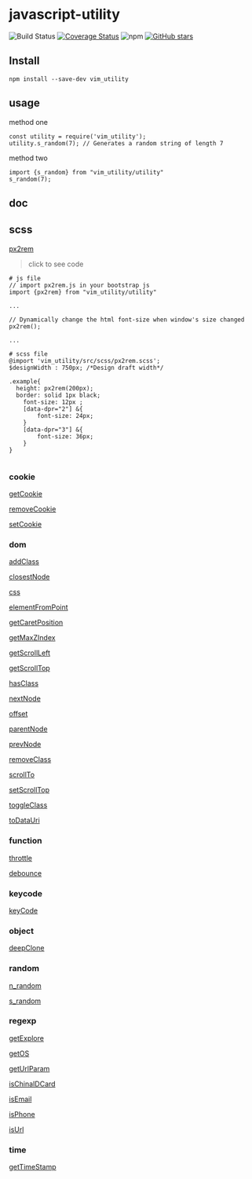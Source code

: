 # javascript-utility
![Build Status](https://travis-ci.org/VimMing/javascript-utility.svg?branch=master)
[![Coverage Status](https://coveralls.io/repos/github/VimMing/javascript-utility/badge.svg?branch=master)](https://coveralls.io/github/VimMing/javascript-utility?branch=master)
![![npm](https://www.npmjs.com/package/vim_utility)](https://img.shields.io/npm/dw/localeval.svg)
[![GitHub stars](https://img.shields.io/github/stars/VimMing/javascript-utility.svg)](https://github.com/VimMing/javascript-utility/stargazers)



## Install

```
npm install --save-dev vim_utility

```

## usage
method one
```
const utility = require('vim_utility');
utility.s_random(7); // Generates a random string of length 7

```
method two

```
import {s_random} from "vim_utility/utility"
s_random(7);
```

## doc

## scss

[px2rem](https://github.com/VimMing/javascript-utility/blob/master/src/scss/px2rem.js)
> click to see code

```
# js file
// import px2rem.js in your bootstrap js
import {px2rem} from "vim_utility/utility"

...

// Dynamically change the html font-size when window's size changed
px2rem();

...

# scss file
@import 'vim_utility/src/scss/px2rem.scss';
$designWidth : 750px; /*Design draft width*/

.example{
  height: px2rem(200px);
  border: solid 1px black;
  	font-size: 12px ;
  	[data-dpr="2"] &{
  		font-size: 24px;
  	}
  	[data-dpr="3"] &{
  		font-size: 36px;
  	}
}
 
```

### cookie
[getCookie](https://github.com/VimMing/javascript-utility/blob/master/getCookie.js)

[removeCookie](https://github.com/VimMing/javascript-utility/blob/master/removeCookie.js)

[setCookie](https://github.com/VimMing/javascript-utility/blob/master/Cookieset.js)

### dom

[addClass](https://github.com/VimMing/javascript-utility/blob/master/addClass.js)

[closestNode](https://github.com/VimMing/javascript-utility/blob/master/closestNode.js)

[css](https://github.com/VimMing/javascript-utility/blob/master/css.js)

[elementFromPoint](https://github.com/VimMing/javascript-utility/blob/master/elementFromPoint.js)

[getCaretPosition](https://github.com/VimMing/javascript-utility/blob/master/getCaretPosition.js)

[getMaxZIndex](https://github.com/VimMing/javascript-utility/blob/master/getMaxZIndex.js)

[getScrollLeft](https://github.com/VimMing/javascript-utility/blob/master/getScrollLeft.js)

[getScrollTop](https://github.com/VimMing/javascript-utility/blob/master/getScrollTop.js)

[hasClass](https://github.com/VimMing/javascript-utility/blob/master/hasClass.js)

[nextNode](https://github.com/VimMing/javascript-utility/blob/master/nextNode.js)

[offset](https://github.com/VimMing/javascript-utility/blob/master/offset.js)

[parentNode](https://github.com/VimMing/javascript-utility/blob/master/parentNode.js)

[prevNode](https://github.com/VimMing/javascript-utility/blob/master/prevNode.js)

[removeClass](https://github.com/VimMing/javascript-utility/blob/master/removeClass.js)

[scrollTo](https://github.com/VimMing/javascript-utility/blob/master/scrollTo.js)

[setScrollTop](https://github.com/VimMing/javascript-utility/blob/master/setScrollTop.js)

[toggleClass](https://github.com/VimMing/javascript-utility/blob/master/toggleClass.js)

[toDataUri](https://github.com/VimMing/javascript-utility/blob/master/toDataUri.js)


### function

[throttle](https://github.com/VimMing/javascript-utility/blob/master/throttle.js)

[debounce](https://github.com/VimMing/javascript-utility/blob/master/debounce.js)

### keycode

[keyCode](https://github.com/VimMing/javascript-utility/blob/master/keyCode.js)



### object

[deepClone](https://github.com/VimMing/javascript-utility/blob/master/deepClone.js)



### random

[n_random](https://github.com/VimMing/javascript-utility/blob/master/n_random.js)

[s_random](https://github.com/VimMing/javascript-utility/blob/master/s_random.js)







### regexp







[getExplore](https://github.com/VimMing/javascript-utility/blob/master/getExplore.js)

[getOS](https://github.com/VimMing/javascript-utility/blob/master/getOS.js)

[getUrlParam](https://github.com/VimMing/javascript-utility/blob/master/getUrlParam.js)

[isChinaIDCard](https://github.com/VimMing/javascript-utility/blob/master/isChinaIDCard.js)

[isEmail](https://github.com/VimMing/javascript-utility/blob/master/isEmail.js)

[isPhone](https://github.com/VimMing/javascript-utility/blob/master/isPhone.js)

[isUrl](https://github.com/VimMing/javascript-utility/blob/master/isUrl.js)








### time

[getTimeStamp](https://github.com/VimMing/javascript-utility/blob/master/getTimeStamp.js)





